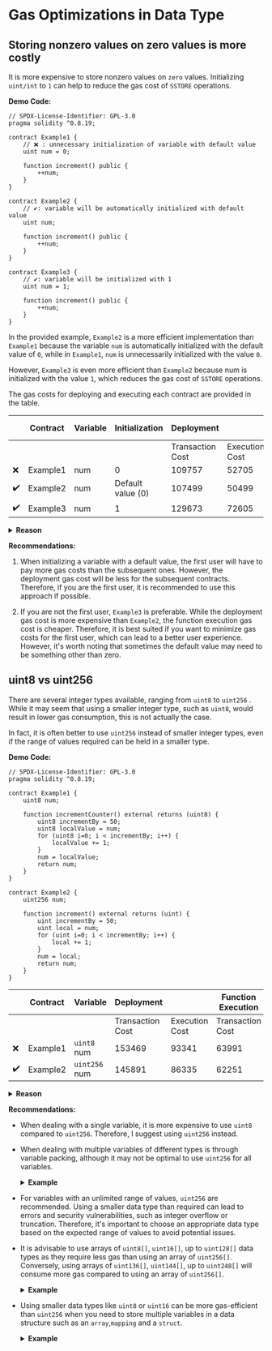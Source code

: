 # Gas Optimizations in Data Type

## Storing nonzero values on zero values is more costly


It is more expensive to store nonzero values on `zero` values. Initializing `uint/int` to `1` can help to reduce the gas cost of `SSTORE` operations.

**Demo Code:**

```
// SPDX-License-Identifier: GPL-3.0
pragma solidity ^0.8.19;

contract Example1 {
    // ❌ : unnecessary initialization of variable with default value
    uint num = 0;

    function increment() public {
        ++num;
    }
}

contract Example2 {
    // ✔️: variable will be automatically initialized with default value
    uint num;

    function increment() public {
        ++num;
    }
}

contract Example3 {
    // ✔️: variable will be initialized with 1
    uint num = 1;

    function increment() public {
        ++num;
    }
}
```

In the provided example, `Example2` is a more efficient implementation than `Example1` because the variable `num` is automatically initialized with the default value of `0`, while in `Example1`, `num` is unnecessarily initialized with the value `0`. 

However, `Example3` is even more efficient than `Example2` because num is initialized with the value `1`, which reduces the gas cost of `SSTORE` operations.

The gas costs for deploying and executing each contract are provided in the table.

|  | Contract | Variable | Initialization | Deployment |  | Function Execution |  |
| --- | --- | --- | --- | --- | --- | --- | --- |
|  ||   |  | Transaction Cost | Execution Cost | Transaction Cost | Execution Cost |
| ❌ | Example1 | num | 0 | 109757 | 52705 | 43437 | 22373 |
| ✔️ | Example2 | num | Default value (0) | 107499 | 50499 | 43437 | 22373 |
| ✔️ | Example3 | num | 1 | 129673 | 72605 | 26337 | 5273 |

<details>
<summary><b>Reason</b></summary>

The opcode responsible for writing to a storage slot in Ethereum is `SSTORE`. This opcode takes two arguments: the first argument is the storage `slot index`, and the second argument is the `value` to be written to the storage slot.

The gas cost for the `SSTORE` opcode depends on whether the storage slot is being set to `zero` or to a `non-zero` value. 

**Zero to non-zero:** If a storage slot is being set from `zero` to a `non-zero` value for the first time, the gas cost for the `SSTORE` opcode is `20,000 gas`.

**Non-zero to non-zero:**

- If a `non-zero` value is being set to a storage slot that already contains a `non-zero` value, and the new value is different from the current value, the gas cost for the `SSTORE` opcode is `5,000` gas.
- If the new value is the same as the current value, then no actual write operation is performed, and the gas cost is only `200 gas`.

**Non-zero to zero:** If a storage slot is being set from a `non-zero` value to `zero`, the gas cost for the `SSTORE` opcode is `5,000 gas`.

more detailed explanation is here: 👇

https://github.com/wolflo/evm-opcodes/blob/main/gas.md#a7-sstore

https://eips.ethereum.org/EIPS/eip-2200

</details>

**Recommendations:**

1. When initializing a variable with a default value, the first user will have to pay more gas costs than the subsequent ones. However, the deployment gas cost will be less for the subsequent contracts. Therefore, if you are the first user, it is recommended to use this approach if possible.
   
2. If you are not the first user, `Example3` is preferable. While the deployment gas cost is more expensive than `Example2`, the function execution gas cost is cheaper. Therefore, it is best suited if you want to minimize gas costs for the first user, which can lead to a better user experience. However, it's worth noting that sometimes the default value may need to be something other than zero.

## uint8 vs uint256

There are several integer types available, ranging from `uint8` to `uint256` . While it may seem that using a smaller integer type, such as `uint8`, would result in lower gas consumption, this is not actually the case.

In fact, it is often better to use `uint256` instead of smaller integer types, even if the range of values required can be held in a smaller type.

**Demo Code:**

```
// SPDX-License-Identifier: GPL-3.0
pragma solidity ^0.8.19;

contract Example1 {
    uint8 num;

    function incrementCounter() external returns (uint8) {
        uint8 incrementBy = 50;
        uint8 localValue = num;
        for (uint8 i=0; i < incrementBy; i++) {
            localValue += 1;
        }
        num = localValue;
        return num;
    }
}

contract Example2 {
    uint256 num;

    function increment() external returns (uint) {
        uint incrementBy = 50;
        uint local = num;
        for (uint i=0; i < incrementBy; i++) {
            local += 1;
        }
        num = local;
        return num;
    }
}
```

|  | Contract | Variable  | Deployment |  | Function Execution |  |
| --- | --- | --- | --- | --- | --- | --- |
|  |  |  | Transaction Cost | Execution Cost | Transaction Cost | Execution Cost |
| ❌ | Example1 | `uint8` num | 153469  | 93341  | 63991  | 42927  |
| ✔️ | Example2 | `uint256` num | 145891 | 86335  | 62251 | 41187 |


<details>
<summary><b>Reason</b></summary>

Using `uint256` would be more gas-efficient than `uint8` because the `uint8` value would need to be padded with `24` zeros to fit into a `256-bit` word.

This is how the layout of state variables in storage is designed in `EVM`, with each variable allocated to a `256-bit` word regardless of its actual size. Therefore, if you have a state variable that is smaller than `256 bits`, it will still occupy a full `256-bit` word and incur additional gas costs due to padding.

You can find more detailed information about the layout of state variables in storage in the following link: [https://docs.soliditylang.org/en/v0.8.17/internals/layout_in_storage.html#layout-of-state-variables-in-storage].

</details>

**Recommendations:**

- When dealing with a single variable, it is more expensive to use `uint8` compared to `uint256`. Therefore, I suggest using `uint256` instead.

- When dealing with multiple variables of different types is through variable packing, although it may not be optimal to use `uint256` for all variables. <details> <summary><b>Example</b></summary>
  ```
    contract Example1 {
        uint public a;
        uint public b;
        uint public c;

        function update(uint _a, uint _b, uint _c) public {
            a = _a;
            b = _b;
            c = _c;
        }
    }

    contract Example2 {
        uint128 public a;
        uint128 public c;
        uint256 public b;

        function update(uint128 _a, uint256 _b, uint128 _c) public {
            a = _a;
            b = _b;
            c = _c;
        }
    }
  ```

    |  | Contract | Deployment |  | Function Execution |  |
    | --- | --- | --- | --- | --- | --- |
    |  | | Transaction Cost | Execution Cost | Transaction Cost | Execution Cost |
    | ❌ | Example1 | 157039 | 96347 | 88597   | 67113 |
    | ✔️ | Example2 | 214664 | 149796 | 66865  | 45381 |

    Based on the gas cost analysis, `Example2` has a higher deployment cost but a lower function execution cost, while `Example1` has a lower deployment cost but a higher function execution cost. Since deployment cost is a one-time payment, while function execution cost is paid by each user, `Example2` is more gas-cost-efficient overall. Therefore, `Example2` is the recommended contract to use. 

  </details>
  
- For variables with an unlimited range of values, `uint256` are recommended. Using a smaller data type than required can lead to errors and security vulnerabilities, such as integer overflow or truncation. Therefore, it's important to choose an appropriate data type based on the expected range of values to avoid potential issues.

- It is advisable to use arrays of `uint8[]`, `uint16[]`, up to `uint128[]` data types as they require less gas than using an array of `uint256[]`. Conversely, using arrays of `uint136[]`, `uint144[]`, up to `uint248[]` will consume more gas compared to using an array of `uint256[]`.

  <details><summary><b>Example</b></summary>

  To demonstrate this, we can create two contracts, `Example1` and `Example2`, both with a public array for storing ages. `Example1` contract uses a `uint8[]` data type, while `Example2` contract uses a `uint[]` data type.
    ```
    // SPDX-License-Identifier: GPL-3.0
    pragma solidity ^0.8.19;

    contract Example1 {
        uint8[] public ages;
        
        function addAge(uint8 age) public {
            ages.push(age);
        }
    }

    contract Example2 {
        uint[] public ages;
        
        function addAge(uint age) public {
            ages.push(age);
        }
    }
    ```
    
    When deploying both contracts, we can observe that `Example1` contract consumes more gas compared to `Example2`. 

    | Contract Name | Variable Type| Transaction Cost | Execution Cost |
    | --- | --- | ---| --- | 
    | Example1 | `uint8[]` | 174295  | 112359 |
    | Example2 | `uint[]` | 142705 | 83129 |
    
    This difference in gas consumption can also be observed when executing functions that push elements into the arrays.
    
    | Contract Name | Variable Type | Transaction Cost | Execution Cost |
    | --- |--- | --- | --- |
    | Example1 | `uint8[]` | 66001  | 44797 |
    | Example2 | `uint[]` | 65911 | 44707 |

    However, after the first user, the gas consumption for `Example1` contract becomes lower compared to `Example2` around we saves `38%` gas 😱.

    || Contract Name| Variable Type | Transaction Cost | Execution Cost |
    | --- | --- |---| --- | --- |
    | ✔️ | Example1 | `uint8[]`| 31851  | 10647 |
    | ❌ | Example2 | `uint[]`| 48811 | 27607 |

   </details>

- Using smaller data types like `uint8` or `uint16` can be more gas-efficient than `uint256` when you need to store multiple variables in a data structure such as an `array`,`mapping` and a `struct`.        <details><summary><b>Example</b></summary>
    ```
    contract Example1 {
        // Define a struct to store RGB values
        struct Pixel {
            uint8 red;
            uint8 green;
            uint8 blue;
        }

        // Define an array to store pixels
        Pixel[] public pixels;

        // Function to add a pixel to the array
        function addPixel(uint8 _red, uint8 _green, uint8 _blue) public {
            Pixel memory newPixel = Pixel(_red, _green, _blue);
            pixels.push(newPixel);
        }
    }

    contract Example2 {
        // Define a struct to store RGB values
        struct Pixel {
            uint red;
            uint green;
            uint blue;
        }

        // Define an array to store pixels
        Pixel[] public pixels;

        // Function to add a pixel to the array
        function addPixel(uint _red, uint _green, uint _blue) public {
            Pixel memory newPixel = Pixel(_red, _green, _blue);
            pixels.push(newPixel);
        }
    }
    ```

    |  | Contract | Variable  | Deployment |  | Function Execution |  |
    | --- | --- | --- | --- | --- | --- | --- |
    |  |  |  | Transaction Cost | Execution Cost | Transaction Cost | Execution Cost |
    | ✔️ | Example1 | `uint8` | 222530  | 157202  | 67407  | 45923  |
    | ❌ | Example2 | `uint256` | 186835 | 123971  | 110899 | 89415 |
    
    The following code defines two contracts, `Example1` and `Example2`, which both store `RGB` values using a `struct` called `Pixel` and an array to store multiple pixels. However, `Example1` uses `uint8` for the color values, while `Example2` uses `uint`. 

    Based on the gas cost analysis, `Example1` has a higher deployment cost but a lower function execution cost, while `Example2` has a lower deployment cost but a higher function execution cost. Since deployment cost is a one-time payment, while function execution cost is paid by each user, `Example1` is more gas cost-efficient overall. Therefore, `Example1` is the recommended contract to use.
    </details> 
